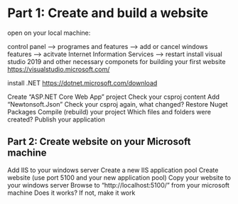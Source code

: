 # <h1>Part 1: Create and build a website</h1>
open on your local machine:

control panel --> programes and features --> add or cancel windows features --> acitvate Internet Information Services --> restart
install visual studio 2019 and other necessary componets for building your first website
https://visualstudio.microsoft.com/

install .NET 
https://dotnet.microsoft.com/download

Create “ASP.NET Core Web App” project
Check your csproj content
Add “Newtonsoft.Json”
Check your csproj again, what changed?
Restore Nuget Packages
Compile (rebuild) your project
Which files and folders were created?
Publish your application

## Part 2: Create website on your Microsoft machine

Add IIS to your windows server
Create a new IIS application pool
Create website (use port 5100 and your new application pool)
Copy your website to your windows server
Browse to “http://localhost:5100/” from your microsoft machine
Does it works? If not, make it work

